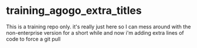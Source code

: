 # training_agogo_extra_titles
This is a training repo only. it's really just here so I can mess around with the non-enterprise version for a short while
and now i'm adding extra lines of code to force a git pull
